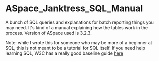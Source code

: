 # ASpace_Janktress_SQL_Manual
A bunch of SQL queries and explanations for batch reporting things you may need. It's kind of a manual explaining how the tables work in the process. Version of ASpace used is 3.2.3.

Note: while I wrote this for someone who may be more of a beginner at SQL, this is not meant to be a tutorial for SQL itself. If you need help learning SQL, W3C has a really good baseline guide [here](https://www.w3schools.com/sql/default.asp "W3C SQL Tutorial")
